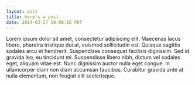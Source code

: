 ```yaml
---
layout: post
title: here's a post
date: 2014-03-27 18:08:16 PDT
---
```

Lorem ipsum dolor sit amet, consectetur adipiscing elit. Maecenas lacus libero, pharetra tristique dui at, euismod sollicitudin est. Quisque sagittis sodales arcu et hendrerit. Suspendisse consequat facilisis dignissim. Sed id gravida leo, eu tincidunt mi. Suspendisse libero nibh, dictum vel sodales eget, aliquam vitae est. Nunc dignissim auctor nulla eget congue. In ullamcorper diam non diam accumsan faucibus. Curabitur gravida ante at nulla elementum, non feugiat elit scelerisque.

